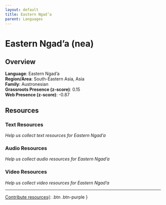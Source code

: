 ```yaml
---
layout: default
title: Eastern Ngad’a
parent: Languages
---
```


# Eastern Ngad’a (nea)

## Overview

**Language**: Eastern Ngad’a  
**Region/Area**: South-Eastern Asia, Asia  
**Family**: Austronesian  
**Grassroots Presence (z-score)**: 0.15  
**Web Presence (z-score)**: -0.87  

## Resources

### Text Resources
*Help us collect text resources for Eastern Ngad’a*

### Audio Resources
*Help us collect audio resources for Eastern Ngad’a*

### Video Resources
*Help us collect video resources for Eastern Ngad’a*

---

[Contribute resources](https://forms.office.com/e/1SfLJx3u1r){: .btn .btn-purple }
